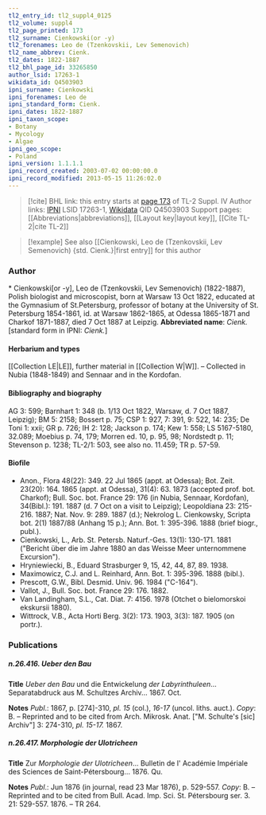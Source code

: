 ```yaml
---
tl2_entry_id: tl2_suppl4_0125
tl2_volume: suppl4
tl2_page_printed: 173
tl2_surname: Cienkowski(or -y)
tl2_forenames: Leo de (Tzenkovskii, Lev Semenovich)
tl2_name_abbrev: Cienk.
tl2_dates: 1822-1887
tl2_bhl_page_id: 33265850
author_lsid: 17263-1
wikidata_id: Q4503903
ipni_surname: Cienkowski
ipni_forenames: Leo de
ipni_standard_form: Cienk.
ipni_dates: 1822-1887
ipni_taxon_scope: 
- Botany
- Mycology
- Algae
ipni_geo_scope: 
- Poland
ipni_version: 1.1.1.1
ipni_record_created: 2003-07-02 00:00:00.0
ipni_record_modified: 2013-05-15 11:26:02.0
---
```


> [!cite] BHL link: this entry starts at [page 173](https://www.biodiversitylibrary.org/page/33265850) of TL-2 Suppl. IV
> Author links: [IPNI](https://www.ipni.org/a/17263-1) LSID 17263-1, [Wikidata](https://www.wikidata.org/wiki/Q4503903) QID Q4503903
> Support pages: [[Abbreviations|abbreviations]], [[Layout key|layout key]], [[Cite TL-2|cite TL-2]]

> [!example] See also [[Cienkowski, Leo de (Tzenkovskii, Lev Semenovich) {std. Cienk.}|first entry]] for this author

### Author

\* Cienkowski\[or -y\], Leo de (Tzenkovskii, Lev Semenovich) (1822-1887), Polish biologist and microscopist, born at Warsaw 13 Oct 1822, educated at the Gymnasium of St.Petersburg, professor of botany at the University of St. Petersburg 1854-1861, id. at Warsaw 1862-1865, at Odessa 1865-1871 and Charkof 1871-1887, died 7 Oct 1887 at Leipzig. 
**Abbreviated name**: *Cienk.* \[standard form in IPNI: *Cienk.*\]

#### Herbarium and types

[[Collection LE|LE]], further material in [[Collection W|W]]. – Collected in Nubia (1848-1849) and Sennaar and in the Kordofan.

#### Bibliography and biography

AG 3: 599; Barnhart 1: 348 (b. 1/13 Oct 1822, Warsaw, d. 7 Oct 1887, Leipzig); BM 5: 2158; Bossert p. 75; CSP 1: 927, 7: 391, 9: 522, 14: 235; De Toni 1: xxii; GR p. 726; IH 2: 128; Jackson p. 174; Kew 1: 558; LS 5167-5180, 32.089; Moebius p. 74, 179; Morren ed. 10, p. 95, 98; Nordstedt p. 11; Stevenson p. 1238; TL-2/1: 503, see also no. 11.459; TR p. 57-59.

#### Biofile

- Anon., Flora 48(22): 349. 22 Jul 1865 (appt. at Odessa); Bot. Zeit. 23(20): 164. 1865 (appt. at Odessa), 31(4): 63. 1873 (accepted prof. bot. Charkof); Bull. Soc. bot. France 29: 176 (in Nubia, Sennaar, Kordofan), 34(Bibl.): 191. 1887 (d. 7 Oct on a visit to Leipzig); Leopoldiana 23: 215-216. 1887; Nat. Nov. 9: 289. 1887 (d.); Nekrolog L. Cienkowsky, Scripta bot. 2(1) 1887/88 (Anhang 15 p.); Ann. Bot. 1: 395-396. 1888 (brief biogr., publ.).
- Cienkowski, L., Arb. St. Petersb. Naturf.-Ges. 13(1): 130-171. 1881 ("Bericht über die im Jahre 1880 an das Weisse Meer unternommene Excursion").
- Hryniewiecki, B., Eduard Strasburger 9, 15, 42, 44, 87, 89. 1938.
- Maximowicz, C.J. and L. Reinhard, Ann. Bot. 1: 395-396. 1888 (bibl.).
- Prescott, G.W., Bibl. Desmid. Univ. 96. 1984 ("C-164").
- Vallot, J., Bull. Soc. bot. France 29: 176. 1882.
- Van Landingham, S.L., Cat. Diat. 7: 4156. 1978 (Otchet o bielomorskoi ekskursii 1880).
- Wittrock, V.B., Acta Horti Berg. 3(2): 173. 1903, 3(3): 187. 1905 (on portr.).

### Publications

##### n.26.416. Ueber den Bau

**Title**
*Ueber den Bau* und die Entwickelung *der Labyrinthuleen*... Separatabdruck aus M. Schultzes Archiv... 1867. Oct.

**Notes**
*Publ*.: 1867, p. \[274\]-310, *pl. 15* (col.), *16-17* (uncol. liths. auct.). *Copy*: B. – Reprinted and to be cited from Arch. Mikrosk. Anat. \["M. Schulte's \[sic\] Archiv"\] 3: 274-310, *pl. 15-17.* 1867.

##### n.26.417. Morphologie der Ulotricheen

**Title**
Zur *Morphologie der Ulotricheen*... Bulletin de l' Académie Impériale des Sciences de Saint-Pétersbourg... 1876. Qu.

**Notes**
*Publ*.: Jun 1876 (in journal, read 23 Mar 1876), p. 529-557. *Copy*: B. – Reprinted and to be cited from Bull. Acad. Imp. Sci. St. Pétersbourg ser. 3. 21: 529-557. 1876. – TR 264.

